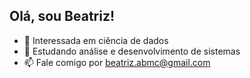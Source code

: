 ## Olá, sou Beatriz!
- 👀 Interessada em ciência de dados
- 🌱 Estudando análise e desenvolvimento de sistemas
- 📫 Fale comigo por beatriz.abmc@gmail.com
